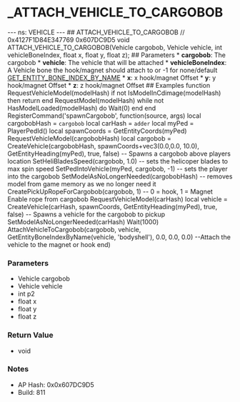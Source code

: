 # _ATTACH_VEHICLE_TO_CARGOBOB

--- ns: VEHICLE --- ## ATTACH_VEHICLE_TO_CARGOBOB  // 0x4127F1D84E347769 0x607DC9D5 void ATTACH_VEHICLE_TO_CARGOBOB(Vehicle cargobob, Vehicle vehicle, int vehicleBoneIndex, float x, float y, float z);  ## Parameters * **cargobob**: The cargobob * **vehicle**: The vehicle that will be attached * **vehicleBoneIndex**: A Vehicle bone the hook/magnet should attach to or -1 for none/default [GET_ENTITY_BONE_INDEX_BY_NAME](#_0xFB71170B7E76ACBA) * **x**: x hook/magnet Offset * **y**: y hook/magnet Offset * **z**: z hook/magnet Offset   ## Examples function RequestVehicleModel(modelHash) if not IsModelInCdimage(modelHash) then return end RequestModel(modelHash) while not HasModelLoaded(modelHash) do Wait(0) end end  RegisterCommand('spawnCargobob', function(source, args) local cargobobHash = `cargobob` local carHash = `adder` local myPed = PlayerPedId()  local spawnCoords = GetEntityCoords(myPed)  RequestVehicleModel(cargobobHash) local cargobob = CreateVehicle(cargobobHash, spawnCoords+vec3(0.0,0.0, 10.0), GetEntityHeading(myPed), true, false) -- Spawns a cargobob above players location SetHeliBladesSpeed(cargobob, 1.0) -- sets the helicoper blades to max spin speed SetPedIntoVehicle(myPed, cargobob, -1) -- sets the player into the cargobob SetModelAsNoLongerNeeded(cargobobHash) -- removes model from game memory as we no longer need it CreatePickUpRopeForCargobob(cargobob, 1) -- 0 = hook, 1 = Magnet Enable rope from cargobob  RequestVehicleModel(carHash) local vehicle = CreateVehicle(carHash, spawnCoords, GetEntityHeading(myPed), true, false) -- Spawns a vehicle for the cargobob to pickup SetModelAsNoLongerNeeded(carHash) Wait(1000) AttachVehicleToCargobob(cargobob, vehicle, GetEntityBoneIndexByName(vehicle, 'bodyshell'), 0.0, 0.0, 0.0) --Attach the vehicle to the magnet or hook end)

### Parameters
* Vehicle cargobob
* Vehicle vehicle
* int p2
* float x
* float y
* float z

### Return Value
* void

### Notes
* AP Hash: 0x0x607DC9D5
* Build: 811

